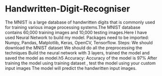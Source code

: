 # Handwritten-Digit-Recogniser
The MNIST is a large database of handwritten digits that is commonly used for training various image processing systems.The MNIST database contains 60,000 training images and 10,000 testing images.Here I have used Neural Network to build my model.
Packages need to be imported:
Numpy,
Pandas,
Matplotlib,
Keras,
OpenCV,
Tensorflow.
Steps:
We should download the MNIST dataset
We should do all the preprocessing the techniques 
Build the neural network with 3 layers, trained the model and saved the model as model.h5
Accuracy:
Accuracy of the model is 97%
After training the model using training dataset , test the model using your custom input images
The model will predict the handwritten input images.

